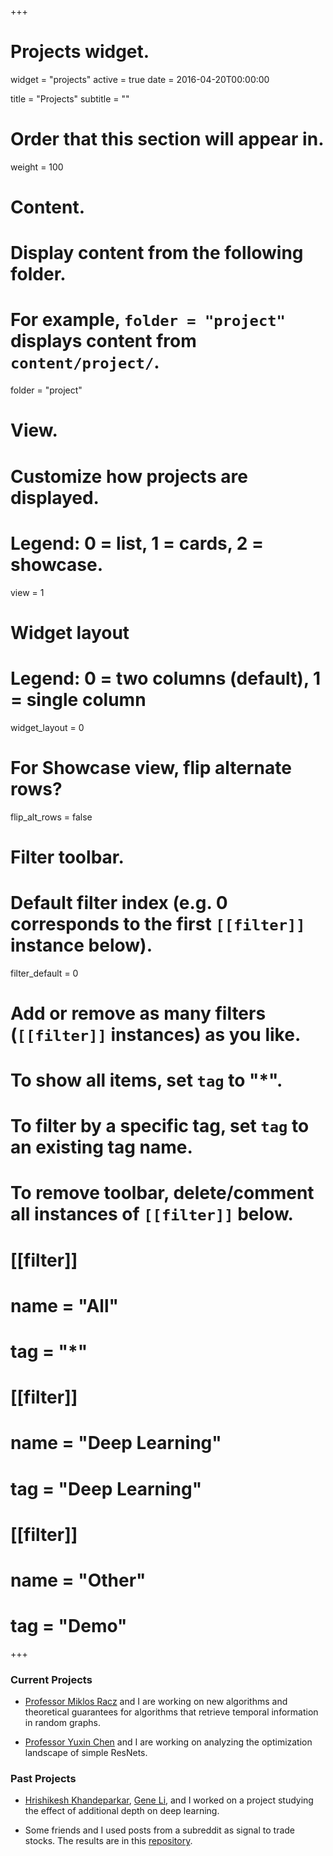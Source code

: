+++
# Projects widget.
widget = "projects"
active = true
date = 2016-04-20T00:00:00

title = "Projects"
subtitle = ""

# Order that this section will appear in.
weight = 100

# Content.
# Display content from the following folder.
# For example, `folder = "project"` displays content from `content/project/`.
folder = "project"

# View.
# Customize how projects are displayed.
# Legend: 0 = list, 1 = cards, 2 = showcase.
view = 1

# Widget layout
# Legend: 0 = two columns (default), 1 = single column
widget_layout = 0

# For Showcase view, flip alternate rows?
flip_alt_rows = false

# Filter toolbar.

# Default filter index (e.g. 0 corresponds to the first `[[filter]]` instance below).
filter_default = 0

# Add or remove as many filters (`[[filter]]` instances) as you like.
# To show all items, set `tag` to "*".
# To filter by a specific tag, set `tag` to an existing tag name.
# To remove toolbar, delete/comment all instances of `[[filter]]` below.
# [[filter]]
#   name = "All"
#   tag = "*"
#
# [[filter]]
#   name = "Deep Learning"
#   tag = "Deep Learning"
#
# [[filter]]
#   name = "Other"
#   tag = "Demo"

+++

### Current Projects

* [Professor Miklos Racz](http://mracz.princeton.edu/) and I are working on new algorithms and theoretical guarantees for algorithms that retrieve temporal information in random graphs.

* [Professor Yuxin Chen](http://www.princeton.edu/~yc5/) and I are working on analyzing the optimization landscape of simple ResNets.  


### Past Projects

* [Hrishikesh Khandeparkar](http://www.cs.princeton.edu/~hrk/index.html), [Gene Li](https://gxli97.github.io/), and I worked on a project studying the effect of additional depth on deep learning.

* Some friends and I used posts from a subreddit as signal to trade stocks.  The results are in this [repository](https://github.com/houcharlie/WallStreetBets).  